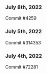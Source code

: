 ### July 8th, 2022

Commit #4259

### July 5th, 2022

Commit #314353


### July 4th, 2022

Commit #72281

